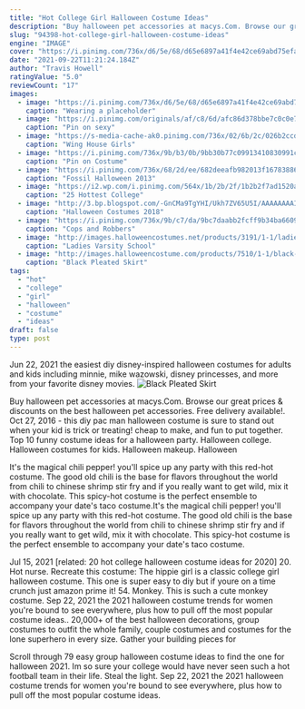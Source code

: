 ```yaml
---
title: "Hot College Girl Halloween Costume Ideas"
description: "Buy halloween pet accessories at macys.Com. Browse our great prices & discounts on the best halloween pet accessories. Free delivery available!"
slug: "94398-hot-college-girl-halloween-costume-ideas"
engine: "IMAGE"
cover: "https://i.pinimg.com/736x/d6/5e/68/d65e6897a41f4e42ce69abd75efab386--halloween-college-sexy-halloween.jpg"
date: "2021-09-22T11:21:24.184Z"
author: "Travis Howell"
ratingValue: "5.0"
reviewCount: "17"
images:
  - image: "https://i.pinimg.com/736x/d6/5e/68/d65e6897a41f4e42ce69abd75efab386--halloween-college-sexy-halloween.jpg"
    caption: "Wearing a placeholder"
  - image: "https://i.pinimg.com/originals/af/c8/6d/afc86d378bbe7c0c0e71da3470297d75.jpg"
    caption: "Pin on sexy"
  - image: "https://s-media-cache-ak0.pinimg.com/736x/02/6b/2c/026b2ccd93e5519a5f5b720c508ba0b3.jpg"
    caption: "Wing House Girls"
  - image: "https://i.pinimg.com/736x/9b/b3/0b/9bb30b77c09913410830991c68805c85.jpg"
    caption: "Pin on Costume"
  - image: "https://i.pinimg.com/736x/68/2d/ee/682deeafb982013f1678388644182b75--halloween--halloween-costume-ideas.jpg"
    caption: "Fossil Halloween 2013"
  - image: "https://i2.wp.com/i.pinimg.com/564x/1b/2b/2f/1b2b2f7ad1520aa15eb3fa2b95b50b43.jpg?resize=473%2C473&ssl=1"
    caption: "25 Hottest College"
  - image: "http://3.bp.blogspot.com/-GnCMa9TgYHI/Ukh7ZV65U5I/AAAAAAAAIBU/sqolVfXrjho/s1600/collegehumor.43d454450052886b40f314ffe9228360.jpg"
    caption: "Halloween Costumes 2018"
  - image: "https://i.pinimg.com/736x/9b/c7/da/9bc7daabb2fcff9b34ba66099478b440--robber-halloween-costume-sorority-halloween-costumes.jpg"
    caption: "Cops and Robbers"
  - image: "http://images.halloweencostumes.net/products/3191/1-1/ladies-varsity-school-girl-costume.jpg"
    caption: "Ladies Varsity School"
  - image: "http://images.halloweencostume.com/products/7510/1-1/black-pleated-skirt.jpg"
    caption: "Black Pleated Skirt"
tags:
  - "hot"
  - "college"
  - "girl"
  - "halloween"
  - "costume"
  - "ideas"
draft: false
type: post
---
```


Jun 22, 2021 the easiest diy disney-inspired halloween costumes for adults and kids including minnie, mike wazowski, disney princesses, and more from your favorite disney movies.
![Black Pleated Skirt](http://images.halloweencostume.com/products/7510/1-1/black-pleated-skirt.jpg "Black Pleated Skirt")

Buy halloween pet accessories at macys.Com. Browse our great prices &amp; discounts on the best halloween pet accessories. Free delivery available!. Oct 27, 2016 - this diy pac man halloween costume is sure to stand out when your kid is trick or treating! cheap to make, and fun to put together.  Top 10 funny costume ideas for a halloween party. Halloween college. Halloween costumes for kids. Halloween makeup. Halloween
<!--inArticleAds-->

<!--galleryOne-->

It's the magical chili pepper! you'll spice up any party with this red-hot costume. The good old chili is the base for flavors throughout the world from chili to chinese shrimp stir fry and if you really want to get wild, mix it with chocolate. This spicy-hot costume is the perfect ensemble to accompany your date's taco costume.It's the magical chili pepper! you'll spice up any party with this red-hot costume. The good old chili is the base for flavors throughout the world from chili to chinese shrimp stir fry and if you really want to get wild, mix it with chocolate. This spicy-hot costume is the perfect ensemble to accompany your date's taco costume.
<!--inArticleAds-->

<!--galleryTwo-->

Jul 15, 2021 [related: 20 hot college halloween costume ideas for 2020] 20. Hot nurse. Recreate this costume:  The hippie girl is a classic college girl halloween costume. This one is super easy to diy but if youre on a time crunch just amazon prime it! 54. Monkey. This is such a cute monkey costume. Sep 22, 2021 the 2021 halloween costume trends for women you're bound to see everywhere, plus how to pull off the most popular costume ideas.. 20,000+ of the best halloween decorations, group costumes to outfit the whole family, couple costumes and costumes for the lone superhero in every size. Gather your building pieces for
<!--galleryThree-->

Scroll through 79 easy group halloween costume ideas to find the one for halloween 2021.  Im so sure your college would have never seen such a hot football team in their life. Steal the light. Sep 22, 2021 the 2021 halloween costume trends for women you're bound to see everywhere, plus how to pull off the most popular costume ideas.